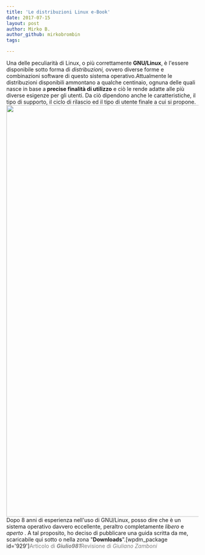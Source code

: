 ```yaml
---
title: 'Le distribuzioni Linux e-Book'
date: 2017-07-15
layout: post
author: Mirko B.
author_github: mirkobrombin
tags:

---
```

Una delle peculiarità di Linux, o più correttamente <strong>GNU/Linux</strong>, è l'essere disponibile sotto forma di <em>distribuzioni, </em>ovvero diverse forme e combinazioni software di questo sistema operativo.Attualmente le distribuzioni disponibili ammontano a qualche centinaio, ognuna delle quali nasce in base a<strong> precise finalità di utilizzo</strong> e ciò le rende adatte alle più diverse esigenze per gli utenti. Da ciò dipendono anche le caratteristiche, il tipo di supporto, il ciclo di rilascio ed il tipo di utente finale a cui si propone.<img class="aligncenter size-full wp-image-925 size-full wp-image-42" src="https://linuxhub.it/wordpress/wp-content/uploads/2017/07/Linux-Wallpaper-2.jpg" alt="" width="1920" height="1080" />Dopo 8 anni di esperienza nell'uso di GNU/Linux, posso dire che è un sistema operativo davvero eccellente, peraltro completamente <em>libero </em>e <em>aperto </em>. A tal proposito, ho deciso di pubblicare una guida scritta da me, scaricabile qui sotto o nella zona "<strong>Downloads</strong>".[wpdm_package id='929']<span style="color: #808080;">Articolo di <em><strong>Giulio981</strong></em></span><span style="color: #808080;">Revisione di <em>Giuliano Zamboni</em></span>